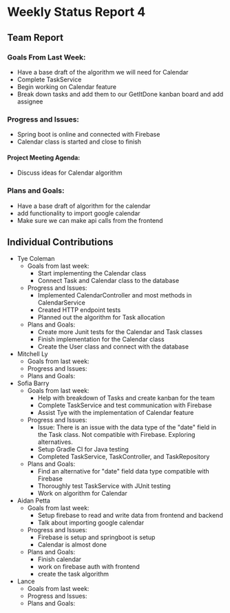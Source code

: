 # Weekly Status Report 4

## Team Report

### Goals From Last Week:
* Have a base draft of the algorithm we will need for Calendar
* Complete TaskService
* Begin working on Calendar feature
* Break down tasks and add them to our GetItDone kanban board and add assignee

### Progress and Issues:
* Spring boot is online and connected with Firebase
* Calendar class is started and close to finish
#### Project Meeting Agenda:
* Discuss ideas for Calendar algorithm


### Plans and Goals:
* Have a base draft of algorithm for the calendar
* add functionality to import google calendar
* Make sure we can make api calls from the frontend


## Individual Contributions

* Tye Coleman
  * Goals from last week:
      - Start implementing the Calendar class
      - Connect Task and Calendar class to the database
   * Progress and Issues: 
      - Implemented CalendarController and most methods in CalendarService
      - Created HTTP endpoint tests
      - Planned out the algorithm for Task allocation
  * Plans and Goals:
      - Create more Junit tests for the Calendar and Task classes
      - Finish implementation for the Calendar class
      - Create the User class and connect with the database
* Mitchell Ly
    * Goals from last week:
    * Progress and Issues:
    * Plans and Goals: 
* Sofia Barry
    * Goals from last week:
      - Help with breakdown of Tasks and create kanban for the team
      - Complete TaskService and test communication with Firebase
      - Assist Tye with the implementation of Calendar feature 
    * Progress and Issues:
      - Issue: There is an issue with the data type of the "date" field in the Task class. Not compatible with Firebase. Exploring alternatives.
      - Setup Gradle CI for Java testing
      - Completed TaskService, TaskController, and TaskRepository
    * Plans and Goals:
      - Find an alternative for "date" field data type compatible with Firebase
      - Thoroughly test TaskService with JUnit testing
      - Work on algorithm for Calendar
* Aidan Petta
    * Goals from last week:
      - Setup firebase to read and write data from frontend and backend
      - Talk about importing google calendar
    * Progress and Issues: 
      - Firebase is setup and springboot is setup
      - Calendar is almost done
    * Plans and Goals: 
      - Finish calendar
      - work on firebase auth with frontend
      - create the task algorithm
* Lance
    * Goals from last week:
    * Progress and Issues:
    * Plans and Goals:
